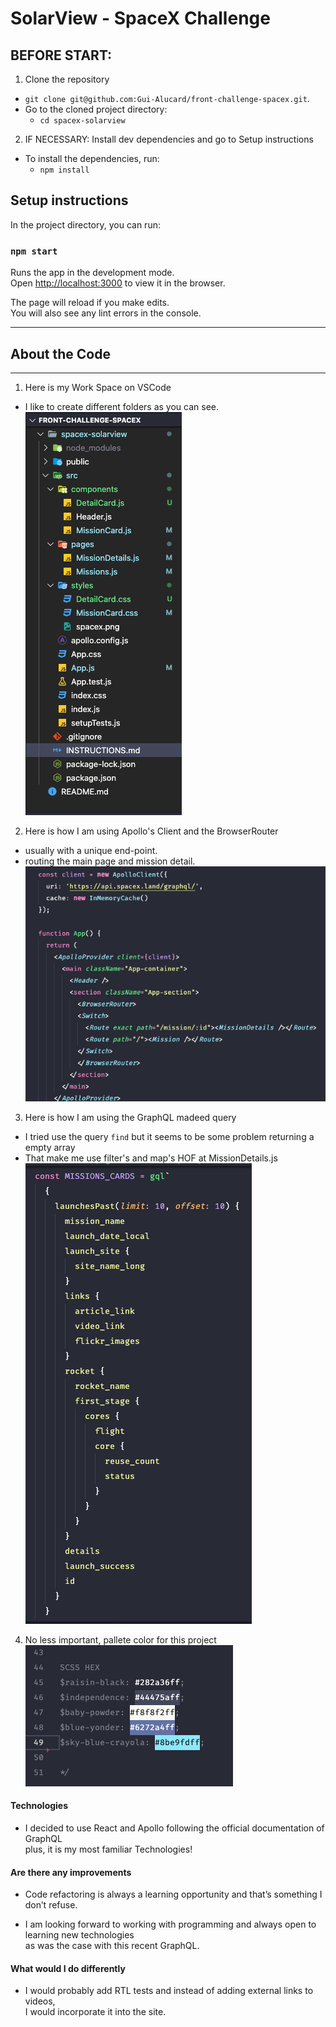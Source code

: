 # SolarView - SpaceX Challenge

## BEFORE START:

1. Clone the repository
  * `git clone git@github.com:Gui-Alucard/front-challenge-spacex.git`.
  * Go to the cloned project directory:
    * `cd spacex-solarview`

2. IF NECESSARY: Install dev dependencies and go to Setup instructions
  * To install the dependencies, run:
    * `npm install`

## Setup instructions

In the project directory, you can run:

### `npm start`

Runs the app in the development mode.<br>
Open [http://localhost:3000](http://localhost:3000) to view it in the browser.

The page will reload if you make edits.<br>
You will also see any lint errors in the console.

---
## About the Code
---

1. Here is my Work Space on VSCode
  * I like to create different folders as you can see.
![WorkSpace](spacex-solarview/src/styles/workSpace.png)

2. Here is how I am using Apollo's Client and the BrowserRouter
  * usually with a unique end-point.
  * routing the main page and mission detail.
![App.js](spacex-solarview/src/styles/apolloClient.png)

3. Here is how I am using the GraphQL madeed query
  * I tried use the query `find` but it seems to be some problem returning a empty array
  * That make me use filter's and map's HOF at MissionDetails.js
![GraphQL use](spacex-solarview/src/styles/graphQL.png)

4. No less important, pallete color for this project
![GraphQL use](spacex-solarview/src/styles/palleteColor.png)

#### Technologies

 - I decided to use React and Apollo following the official documentation of GraphQL<br>
 plus, it is my most familiar Technologies!

#### Are there any improvements

 - Code refactoring is always a learning opportunity and that’s something I don’t refuse.
  * I am looking forward to working with programming and always open to learning new technologies<br>
  as was the case with this recent GraphQL.

#### What would I do differently

 - I would probably add RTL tests and instead of adding external links to videos,<br>
 I would incorporate it into the site.